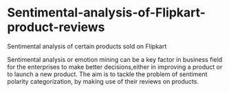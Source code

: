 # Sentimental-analysis-of-Flipkart-product-reviews
Sentimental analysis of certain products sold on Flipkart

Sentimental analysis or emotion mining can be a key factor in business field for the enterprises to make better decisions,either in improving a product or to launch a new product. The aim is to tackle the problem of sentiment polarity categorization, by making use of their reviews on products.
